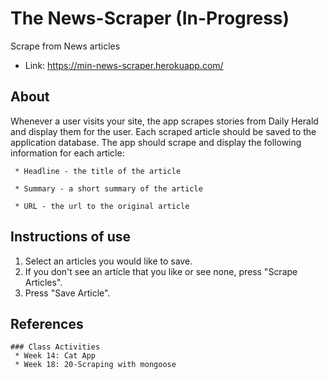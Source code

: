 # The News-Scraper (**In-Progress**)
Scrape from News articles
* Link: https://min-news-scraper.herokuapp.com/ 

## About
Whenever a user visits your site, the app scrapes stories from Daily Herald and display them for the user. Each scraped article should be saved to the application database. The app should scrape and display the following information for each article:

     * Headline - the title of the article

     * Summary - a short summary of the article

     * URL - the url to the original article
## Instructions of use
   1. Select an articles you would like to save.
   2. If you don't see an article that you like or see none, press "Scrape Articles".
   3. Press "Save Article".

## References
    ### Class Activities
     * Week 14: Cat App
     * Week 18: 20-Scraping with mongoose
   

